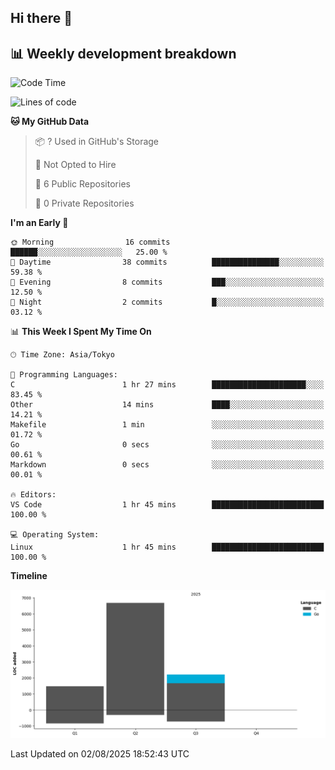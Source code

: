 ## Hi there 👋

<!--
**mandakore/mandakore** is a ✨ _special_ ✨ repository because its `README.md` (this file) appears on your GitHub profile.

Here are some ideas to get you started:

- 🔭 I’m currently working on ...
- 🌱 I’m currently learning ...
- 👯 I’m looking to collaborate on ...
- 🤔 I’m looking for help with ...
- 💬 Ask me about ...
- 📫 How to reach me: ...
- 😄 Pronouns: ...
- ⚡ Fun fact: ...
-->

## 📊 Weekly development breakdown

<!--START_SECTION:waka-->
![Code Time](http://img.shields.io/badge/Code%20Time-99%20hrs%2058%20mins-blue)

![Lines of code](https://img.shields.io/badge/From%20Hello%20World%20I%27ve%20Written-10.4%20thousand%20lines%20of%20code-blue)

**🐱 My GitHub Data** 

> 📦 ? Used in GitHub's Storage 
 > 
> 🚫 Not Opted to Hire
 > 
> 📜 6 Public Repositories 
 > 
> 🔑 0 Private Repositories 
 > 
**I'm an Early 🐤** 

```text
🌞 Morning                16 commits          ██████░░░░░░░░░░░░░░░░░░░   25.00 % 
🌆 Daytime                38 commits          ███████████████░░░░░░░░░░   59.38 % 
🌃 Evening                8 commits           ███░░░░░░░░░░░░░░░░░░░░░░   12.50 % 
🌙 Night                  2 commits           █░░░░░░░░░░░░░░░░░░░░░░░░   03.12 % 
```


📊 **This Week I Spent My Time On** 

```text
🕑︎ Time Zone: Asia/Tokyo

💬 Programming Languages: 
C                        1 hr 27 mins        █████████████████████░░░░   83.45 % 
Other                    14 mins             ████░░░░░░░░░░░░░░░░░░░░░   14.21 % 
Makefile                 1 min               ░░░░░░░░░░░░░░░░░░░░░░░░░   01.72 % 
Go                       0 secs              ░░░░░░░░░░░░░░░░░░░░░░░░░   00.61 % 
Markdown                 0 secs              ░░░░░░░░░░░░░░░░░░░░░░░░░   00.01 % 

🔥 Editors: 
VS Code                  1 hr 45 mins        █████████████████████████   100.00 % 

💻 Operating System: 
Linux                    1 hr 45 mins        █████████████████████████   100.00 % 
```

**Timeline**

![Lines of Code chart](https://raw.githubusercontent.com/mandakore/mandakore/main/assets/bar_graph.png)


 Last Updated on 02/08/2025 18:52:43 UTC
<!--END_SECTION:waka-->

